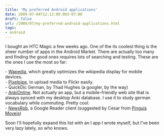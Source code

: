 ```yaml
---
title: 'My preferred Android applications'
date: 2009-07-04T12:13:00.003-07:00
draft: false
url: /2009/07/my-preferred-android-applications.html
tags: 
- android
---
```


I bought an HTC Magic a few weeks ago. One of the its coolest thing is the sheer number of apps in the Android Market. There are actually too many and finding the good ones requires lots of searching and testing. These are the ones I use the most so far:  
  
\- [Wapedia](http://wapedia.mobi), which greatly optimizes the wikipedia display for mobile devices.  
\- [Pixelpipe](http://pixelpipe.om), to upload media to Flickr easily.  
\- QuickDic German, by Thad Hughes (a googler, by the way)  
\- [AnkiOnline](http://ichi2.net/anki/). Not actually an app, but a mobile-friendly web site that is always synced with my desktop Anki database. I use it to study german vocabulary while commuting. Pretty cool.  
\- [NewsRob](http://newsrob.com), a Google Reader client (suggested by Cesar from [Pinguis Moveis](http://pinguinsmoveis.blogspot.com))  
  
Soon I'll hopefully expand this list with an I app I wrote myself, but I've been very lazy lately, so who knows.